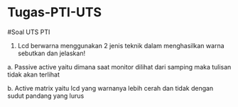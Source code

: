 # Tugas-PTI-UTS
#Soal UTS PTI

1.	Lcd berwarna menggunakan 2 jenis teknik dalam menghasilkan warna sebutkan dan jelaskan!

a.	Passive active yaitu dimana saat monitor dilihat dari samping maka tulisan tidak akan terlihat

b.	Active matrix yaitu lcd yang warnanya lebih cerah dan tidak dengan sudut pandang yang lurus 
